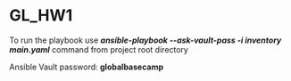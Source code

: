 # GL_HW1
To run the playbook use ***ansible-playbook --ask-vault-pass -i inventory main.yaml***
command from project root directory

Ansible Vault password: **globalbasecamp**

